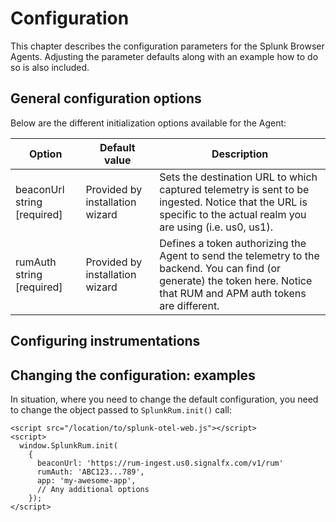 # Configuration

This chapter describes the configuration parameters for the Splunk Browser Agents. Adjusting the parameter defaults along with an example how to do so is also included.

## General configuration options
Below are the different initialization options available for the Agent:

| Option  | Default value | Description |
| ------------- | ------------- |  ------------- |
| beaconUrl string [required]  | Provided by installation wizard | Sets the destination URL to which captured telemetry is sent to be ingested. Notice that the URL is specific to the actual realm you are using (i.e. us0, us1). | 
| rumAuth string [required]  |  Provided by installation wizard | Defines a token authorizing the Agent to send the telemetry to the backend. You can find (or generate) the token here. Notice that RUM and APM auth tokens are different. |


## Configuring instrumentations

## Changing the configuration: examples

In situation, where you need to change the default configuration, you need to change the object passed to `SplunkRum.init()` call:

```
<script src="/location/to/splunk-otel-web.js"></script>
<script>
  window.SplunkRum.init(
    {
      beaconUrl: 'https://rum-ingest.us0.signalfx.com/v1/rum'
      rumAuth: 'ABC123...789',
      app: 'my-awesome-app',
      // Any additional options
    });
</script>
```
